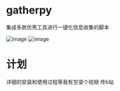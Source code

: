 # gatherpy
集成多款优秀工具进行一键化信息收集的脚本

![image](https://user-images.githubusercontent.com/27048404/216885738-6a84df93-003f-4f81-a845-aceed1430797.png)
![image](https://user-images.githubusercontent.com/27048404/216885868-a6335a5d-ebc7-4843-aca3-68143906860b.png)



# 计划
详细的安装和使用过程等我有空录个视频 传b站


